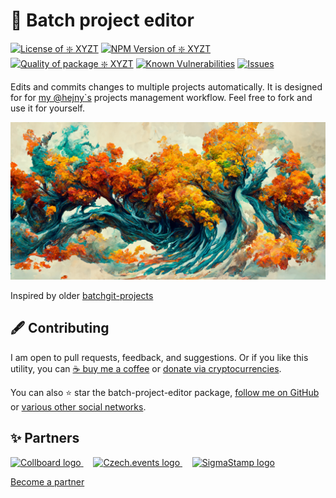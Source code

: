 # 🔼 Batch project editor

<!--Badges-->
<!--⚠️WARNING: This section was generated by https://github.com/hejny/batch-project-editor/blob/main/src/workflows/800-badges/badges.ts so every manual change will be overwritten.-->


[![License of ❇️ XYZT](https://img.shields.io/github/license/hejny/xyzt.svg?style=flat)](https://github.com/hejny/xyzt/blob/master/LICENSE)
[![NPM Version of ❇️ XYZT](https://badge.fury.io/js/xyzt.svg)](https://www.npmjs.com/package/xyzt)
[![Quality of package ❇️ XYZT](https://packagequality.com/shield/xyzt.svg)](https://packagequality.com/#?package=xyzt)
[![Known Vulnerabilities](https://snyk.io/test/github/hejny/xyzt/badge.svg)](https://snyk.io/test/github/hejny/xyzt)
[![Issues](https://img.shields.io/github/issues/hejny/xyzt.svg?style=flat)](https://github.com/hejny/xyzt/issues)

<!--/Badges-->

Edits and commits changes to multiple projects automatically. It is designed for for [my @hejny`s](https://github.com/hejny?tab=repositories) projects management workflow. Feel free to fork and use it for yourself.



<!--Wallpaper-->
<!--⚠️WARNING: This section was generated by https://github.com/hejny/batch-project-editor/blob/main/src//workflows/315-ai-generated-wallpaper/4-aiGeneratedWallpaperUseInReadme.ts so every manual change will be overwritten.-->
[![Wallpaper of 🔼 Batch project editor](assets/ai/wallpaper/gallery/ab2ad8cc-b3de-4bf3-a40f-279fae61fd96-0_0.png)](https://www.midjourney.com/app/jobs/ab2ad8cc-b3de-4bf3-a40f-279fae61fd96)
<!--/Wallpaper-->

Inspired by older [batchgit-projects](https://github.com/hejny/batchgit-projects)

<!---->



<!--Contributing-->
<!--⚠️WARNING: This section was generated by https://github.com/hejny/batch-project-editor/blob/main/src/workflows/810-contributing/contributing.ts so every manual change will be overwritten.-->

## 🖋️ Contributing

I am open to pull requests, feedback, and suggestions. Or if you like this utility, you can [☕ buy me a coffee](https://www.buymeacoffee.com/hejny) or [donate via cryptocurrencies](https://github.com/hejny/hejny/blob/main/documents/crypto.md).

You can also ⭐ star the batch-project-editor package, [follow me on GitHub](https://github.com/hejny) or [various other social networks](https://www.pavolhejny.com/contact/).

<!--/Contributing-->


























<!--Partners-->
<!--⚠️WARNING: This section was generated by https://github.com/hejny/batch-project-editor/blob/main/src/workflows/820-partners/partners.ts so every manual change will be overwritten.-->

## ✨ Partners


<a href="https://collboard.com/">
  <img src="https://collboard.fra1.cdn.digitaloceanspaces.com/assets/18.12.1/logo-small.png" alt="Collboard logo" width="50"  />
</a>
&nbsp;&nbsp;&nbsp;
<a href="https://czech.events/">
  <img src="https://czech.events/design/logos/czech.events.transparent-logo.png" alt="Czech.events logo" width="50"  />
</a>
&nbsp;&nbsp;&nbsp;
<a href="https://sigmastamp.ml/">
  <img src="https://www.sigmastamp.ml/sigmastamp-logo.white.svg" alt="SigmaStamp logo" width="50"  />
</a>


[Become a partner](https://www.pavolhejny.com/contact/)

<!--/Partners-->